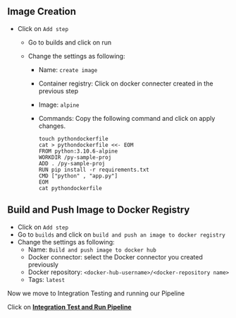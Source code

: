 ##  Image Creation  
 
 - Click on `Add step`
   - Go to builds and click on run 
   - Change the settings as following:
   
      - Name: `create image`
      - Container registry: Click on docker connecter created in the previous step 
      - Image: `alpine`
      - Commands: Copy the following command and click on apply changes.
 
         ```
         touch pythondockerfile
         cat > pythondockerfile <<- EOM
         FROM python:3.10.6-alpine
         WORKDIR /py-sample-proj
         ADD . /py-sample-proj
         RUN pip install -r requirements.txt
         CMD ["python" , "app.py"]
         EOM
         cat pythondockerfile
         ```
         
      
 ## Build and Push Image to Docker Registry
 - Click on `Add step`
 - Go to `builds` and click on `build and push an image to docker registry`
 -  Change the settings as following:
    - Name: `Build and push image to docker hub`
    - Docker connector: select the Docker connector you created previously 
    - Docker repository: `<docker-hub-username>/<docker-repository name>`
    - Tags: `latest`

Now we move to Integration Testing and running our Pipeline

Click on **[Integration Test and Run Pipeline](docs/Integeration.md)**
